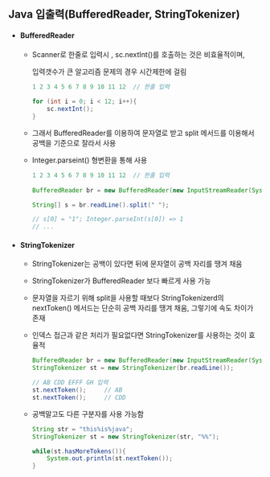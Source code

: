 ## Java 입출력(BufferedReader, StringTokenizer)

- #### BufferedReader

  - Scanner로 한줄로 입력시 , sc.nextInt()를 호출하는 것은 비효율적이며,

    입력갯수가 큰 알고리즘 문제의 경우 시간제한에 걸림

    ```java
    1 2 3 4 5 6 7 8 9 10 11 12	// 한줄 입력
        
    for (int i = 0; i < 12; i++){
        sc.nextInt();
    }
    ```

  - 그래서 BufferedReader를 이용하여 문자열로 받고 split 메서드를 이용해서 공백을 기준으로 잘라서 사용

  - Integer.parseint() 형변환을 통해 사용

    ```java
    1 2 3 4 5 6 7 8 9 10 11 12	// 한줄 입력
        
    BufferedReader br = new BufferedReader(new InputStreamReader(System.in));
    
    String[] s = br.readLine().split(" ");
    
    // s[0] = "1"; Integer.parseInt(s[0]) => 1
    // ...
    ```

- #### StringTokenizer

  - StringTokenizer는 공백이 있다면 뒤에 문자열이 공백 자리를 땡겨 채움

  - StringTokenizer가 BufferedReader 보다 빠르게 사용 가능

  - 문자열을 자르기 위해 split을 사용할 때보다 StringTokenizerd의 nextToken() 메서드는 단순히 공백 자리를 땡겨 채움, 그렇기에 속도 차이가 존재

  - 인덱스 접근과 같은 처리가 필요없다면 StringTokenizer를 사용하는 것이 효율적

    ```java
    BufferedReader br = new BufferedReader(new InputStreamReader(System.in));
    StringTokenizer st = new StringTokenizer(br.readLine());
    
    // AB CDD EFFF GH 입력
    st.nextToken();		// AB
    st.nextToken();		// CDD
    ```

  - 공백말고도 다른 구분자를 사용 가능함

    ```java
    String str = "this%is%java";
    StringTokenizer st = new StringTokenizer(str, "%%");
    
    while(st.hasMoreTokens()){
        System.out.println(st.nextToken());
    }
    ```